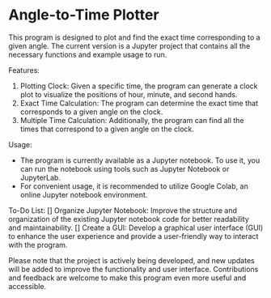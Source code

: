 # Angle-to-Time Plotter
This program is designed to plot and find the exact time corresponding to a given angle. The current version is a Jupyter project that contains all the necessary functions and example usage to run.

Features:
1. Plotting Clock: Given a specific time, the program can generate a clock plot to visualize the positions of hour, minute, and second hands.
2. Exact Time Calculation: The program can determine the exact time that corresponds to a given angle on the clock.
3. Multiple Time Calculation: Additionally, the program can find all the times that correspond to a given angle on the clock.

Usage:
- The program is currently available as a Jupyter notebook. To use it, you can run the notebook using tools such as Jupyter Notebook or JupyterLab.
- For convenient usage, it is recommended to utilize Google Colab, an online Jupyter notebook environment.

To-Do List:
[] Organize Jupyter Notebook: Improve the structure and organization of the existing Jupyter notebook code for better readability and maintainability.
[] Create a GUI: Develop a graphical user interface (GUI) to enhance the user experience and provide a user-friendly way to interact with the program.

Please note that the project is actively being developed, and new updates will be added to improve the functionality and user interface. Contributions and feedback are welcome to make this program even more useful and accessible.
